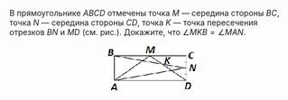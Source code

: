 В прямоугольнике $ABCD$ отмечены точка $M$ — середина стороны $BC$, точка  $N$ — середина стороны $CD$, точка $K$ — точка пересечения отрезков $BN$ и $MD$ (см. рис.). Докажите, что $\angle MKB=\angle MAN$.
<p align="center"><img src="./2008_7_4.jpg" height=" "></p>